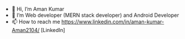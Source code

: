 - 👋 Hi, I’m Aman Kumar
- 🌱 I’m Web developer (MERN stack developer) and Android Developer
- 📫 How to reach me https://www.linkedin.com/in/aman-kumar-Aman2104/ [LinkedIn]

<!---
Aman2104/Aman2104 is a ✨ special ✨ repository because its `README.md` (this file) appears on your GitHub profile.
You can click the Preview link to take a look at your changes.
--->
